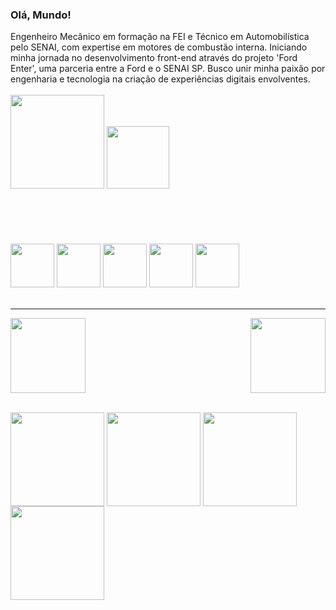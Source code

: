 ### Olá, Mundo!
Engenheiro Mecânico em formação na FEI e Técnico em Automobilística pelo SENAI, com expertise em motores de combustão interna. Iniciando minha jornada no desenvolvimento front-end através do projeto 'Ford Enter', uma parceria entre a Ford e o SENAI SP. Busco unir minha paixão por engenharia e tecnologia na criação de experiências digitais envolventes.
<br/>
<br/>
<img height="150" src="https://github-readme-stats.vercel.app/api?username=JoaoppedroFend&show_icons=true&theme=algolia&include_all_commits=true&count_private=true"/>  <img height="100" src="https://github-readme-stats.vercel.app/api/top-lang/?username=JoaoppedroFend&layout=compact&langs_count=16&theme=algonia"/>
<br/>
<br/>
<br/>
<br/>
<br/>
<br/>
<img height ="70" src="https://cdn.jsdelivr.net/gh/devicons/devicon/icons/vscode/vscode-original-wordmark.svg" > <img height ="70" src="https://cdn.jsdelivr.net/gh/devicons/devicon/icons/javascript/javascript-plain.svg" />   <img height="70" src="https://cdn.jsdelivr.net/gh/devicons/devicon/icons/html5/html5-plain-wordmark.svg" />  <img height ="70" src="https://cdn.jsdelivr.net/gh/devicons/devicon/icons/figma/figma-original.svg" />  <img height ="70" src="https://cdn.jsdelivr.net/gh/devicons/devicon/icons/css3/css3-plain-wordmark.svg" />
<br/>
<br/>
<hr>
<img  height ="120" src="https://github.com/JoaoppedroFend/JoaoppedroFend/assets/142447316/6e2658b4-2c21-4c60-ac76-77feb71866ac">   <img  align ="right" height ="120" src="https://github.com/JoaoppedroFend/JoaoppedroFend/assets/142447316/8eba311c-8c82-451e-a17f-4412fcf6fee3" >   
<br/>
<br/>

<img align="center" height="150" src="https://github.com/JoaoppedroFend/JoaoppedroFend/assets/142447316/ed57e1d2-d5ab-4a68-a52b-d95bcc50b902"> <img align="center" height="150" src="https://github.com/JoaoppedroFend/JoaoppedroFend/assets/142447316/0bc7f528-a776-48b9-bae1-bfa9a7bd113f"> <img  align="center" height="150" src="https://github.com/JoaoppedroFend/JoaoppedroFend/assets/142447316/0f5df5d6-5e00-4f2c-8822-67343b16b878"> <img align="center" height="150" src="https://github.com/JoaoppedroFend/JoaoppedroFend/assets/142447316/78b8d9d2-125a-40ac-855f-8dd0940512a5">

          



